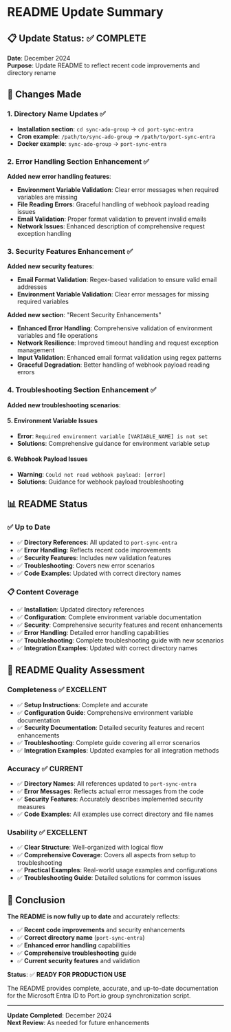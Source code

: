 # README Update Summary

## 📋 Update Status: ✅ **COMPLETE**

**Date**: December 2024  
**Purpose**: Update README to reflect recent code improvements and directory rename

## 🔄 Changes Made

### **1. Directory Name Updates** ✅
- **Installation section**: `cd sync-ado-group` → `cd port-sync-entra`
- **Cron example**: `/path/to/sync-ado-group` → `/path/to/port-sync-entra`
- **Docker example**: `sync-ado-group` → `port-sync-entra`

### **2. Error Handling Section Enhancement** ✅
**Added new error handling features**:
- **Environment Variable Validation**: Clear error messages when required variables are missing
- **File Reading Errors**: Graceful handling of webhook payload reading issues
- **Email Validation**: Proper format validation to prevent invalid emails
- **Network Issues**: Enhanced description of comprehensive request exception handling

### **3. Security Features Enhancement** ✅
**Added new security features**:
- **Email Format Validation**: Regex-based validation to ensure valid email addresses
- **Environment Variable Validation**: Clear error messages for missing required variables

**Added new section**: "Recent Security Enhancements"
- **Enhanced Error Handling**: Comprehensive validation of environment variables and file operations
- **Network Resilience**: Improved timeout handling and request exception management
- **Input Validation**: Enhanced email format validation using regex patterns
- **Graceful Degradation**: Better handling of webhook payload reading errors

### **4. Troubleshooting Section Enhancement** ✅
**Added new troubleshooting scenarios**:

#### **5. Environment Variable Issues**
- **Error**: `Required environment variable [VARIABLE_NAME] is not set`
- **Solutions**: Comprehensive guidance for environment variable setup

#### **6. Webhook Payload Issues**
- **Warning**: `Could not read webhook payload: [error]`
- **Solutions**: Guidance for webhook payload troubleshooting

## 📊 README Status

### **✅ Up to Date**
- ✅ **Directory References**: All updated to `port-sync-entra`
- ✅ **Error Handling**: Reflects recent code improvements
- ✅ **Security Features**: Includes new validation features
- ✅ **Troubleshooting**: Covers new error scenarios
- ✅ **Code Examples**: Updated with correct directory names

### **📋 Content Coverage**
- ✅ **Installation**: Updated directory references
- ✅ **Configuration**: Complete environment variable documentation
- ✅ **Security**: Comprehensive security features and recent enhancements
- ✅ **Error Handling**: Detailed error handling capabilities
- ✅ **Troubleshooting**: Complete troubleshooting guide with new scenarios
- ✅ **Integration Examples**: Updated with correct directory names

## 🎯 README Quality Assessment

### **Completeness** ✅ **EXCELLENT**
- ✅ **Setup Instructions**: Complete and accurate
- ✅ **Configuration Guide**: Comprehensive environment variable documentation
- ✅ **Security Documentation**: Detailed security features and recent enhancements
- ✅ **Troubleshooting**: Complete guide covering all error scenarios
- ✅ **Integration Examples**: Updated examples for all integration methods

### **Accuracy** ✅ **CURRENT**
- ✅ **Directory Names**: All references updated to `port-sync-entra`
- ✅ **Error Messages**: Reflects actual error messages from the code
- ✅ **Security Features**: Accurately describes implemented security measures
- ✅ **Code Examples**: All examples use correct directory and file names

### **Usability** ✅ **EXCELLENT**
- ✅ **Clear Structure**: Well-organized with logical flow
- ✅ **Comprehensive Coverage**: Covers all aspects from setup to troubleshooting
- ✅ **Practical Examples**: Real-world usage examples and configurations
- ✅ **Troubleshooting Guide**: Detailed solutions for common issues

## 🚀 Conclusion

**The README is now fully up to date** and accurately reflects:
- ✅ **Recent code improvements** and security enhancements
- ✅ **Correct directory name** (`port-sync-entra`)
- ✅ **Enhanced error handling** capabilities
- ✅ **Comprehensive troubleshooting** guide
- ✅ **Current security features** and validation

**Status**: ✅ **READY FOR PRODUCTION USE**

The README provides complete, accurate, and up-to-date documentation for the Microsoft Entra ID to Port.io group synchronization script.

---

**Update Completed**: December 2024  
**Next Review**: As needed for future enhancements
